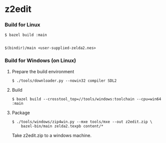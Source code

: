 # z2edit

### Build for Linux

```
$ bazel build :main


$(bindir)/main <user-supplied-zelda2.nes>
```

### Build for Windows (on Linux)

1. Prepare the build environment

   ```
   $ ./tools/downloader.py --nowin32 compiler SDL2
   ```

2. Build

   ```
   $ bazel build --crosstool_top=//tools/windows:toolchain --cpu=win64 :main
   ```

3. Package

   ```
   $ ./tools/windows/zip4win.py --mxe tools/mxe --out z2edit.zip \
       bazel-bin/main zelda2.texpb content/*
   ```

   Take z2edit.zip to a windows machine.
